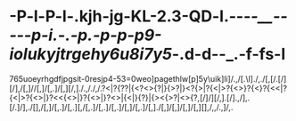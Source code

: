 # -P-l-P-l-.kjh-jg-KL-2.3-QD-l.---_-__-----p-i.-.-p.-p-p-p9-iolukyjtrgehy6u8i7y5_-.d-d--_.-f-fs-l
765uoeyrhgdfjpgsit-0resjp4-53=0weo]pagethlw[p]5y\uik]li]/.\,/[.\l].\/,./[,\[/\.[/\][/\],/[,]\//[,\]/[,.]\/[,][\/,]\./.,/./,/.?&lt;|?{??|{&lt;?&lt;>{?|}{>?|}&lt;?{>|?{&lt;|>?{&lt;>}?{&lt;}?{&lt;&lt;|?{&lt;|>?{&lt;>|}?&lt;&lt;{&lt;>|}?{&lt;>|}?&lt;>|{&lt;|}{?}|{>&lt;{>?|&lt;>{?,[/\]/]\[/,]\.[/\].,/\],.[/\.]/\],./[\],/[,\]/[,.\]/[,.\][,\/[,.\]/[,.\]/[,.\]/[,\]/[,.]\/[,\]./[,\]/[,\]/[,\]/[,\][\],/\,,/.,]\/,.
